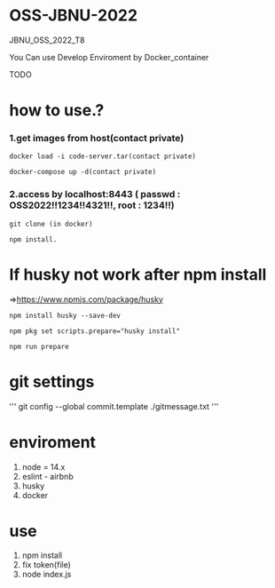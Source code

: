 # OSS-JBNU-2022
JBNU_OSS_2022_T8

You Can use Develop Enviroment by Docker_container

TODO

# how to use.?
### 1.get images from host(contact private)
```
docker load -i code-server.tar(contact private)
```
```
docker-compose up -d(contact private)
```
### 2.access by localhost:8443 ( passwd : OSS2022!!1234!!4321!!, root : 1234!!)
```
git clone (in docker)
```
```
npm install.
```
# If husky not work after npm install
  =>https://www.npmjs.com/package/husky
```
npm install husky --save-dev

npm pkg set scripts.prepare="husky install"

npm run prepare
```

# git settings
'''
git config --global commit.template ./gitmessage.txt
'''


# enviroment
1. node = 14.x
2. eslint - airbnb
3. husky
4. docker

# use
1. npm install
2. fix token(file)
3. node index.js




